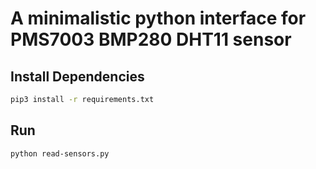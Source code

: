 # A minimalistic python interface for PMS7003 BMP280 DHT11 sensor

## Install Dependencies

```bash
pip3 install -r requirements.txt
```

## Run

```bash
python read-sensors.py
```
